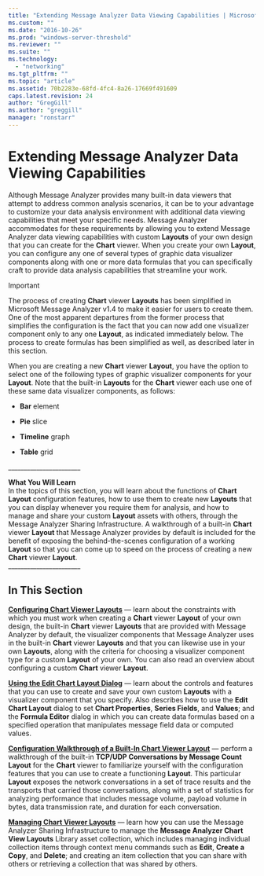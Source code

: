```yaml
---
title: "Extending Message Analyzer Data Viewing Capabilities | Microsoft Docs"
ms.custom: ""
ms.date: "2016-10-26"
ms.prod: "windows-server-threshold"
ms.reviewer: ""
ms.suite: ""
ms.technology: 
  - "networking"
ms.tgt_pltfrm: ""
ms.topic: "article"
ms.assetid: 70b2283e-68fd-4fc4-8a26-17669f491609
caps.latest.revision: 24
author: "GregGill"
ms.author: "greggill"
manager: "ronstarr"
---
```

# Extending Message Analyzer Data Viewing Capabilities
Although Message Analyzer provides many built-in data viewers that attempt to address common analysis scenarios, it can be to your advantage to customize your data analysis environment with additional data viewing capabilities that meet your specific needs. Message Analyzer accommodates for these requirements by allowing you to extend Message Analyzer data viewing capabilities with custom **Layouts** of your own design that you can create for the **Chart** viewer. When you create your own **Layout**, you can configure any one of several types of graphic data visualizer components along with one or more data formulas that you can specifically craft to provide data analysis capabilities that streamline your work.  
  
> [!IMPORTANT]
>  The process of creating   **Chart** viewer **Layouts** has been simplified in Microsoft Message Analyzer v1.4 to make it easier for users to create them. One of the most apparent departures from the former process that simplifies the configuration is the fact that you can now add one visualizer component only to any one **Layout**, as indicated immediately below. The process to create formulas has been simplified as well, as described later in this section.  
  
 When you are creating a new **Chart** viewer **Layout**, you have the option to select one of the following types of graphic visualizer components for your **Layout**. Note that the built-in **Layouts** for the **Chart** viewer each use one of these same data visualizer components, as follows:  
  
-   **Bar** element  
  
-   **Pie** slice  
  
-   **Timeline** graph  
  
-   **Table** grid  
  
 ______________________\_  
  
 **What You Will Learn**   
In the topics of this section, you will learn about the functions of **Chart** **Layout** configuration features, how to use them to create new **Layouts** that you can display whenever you require them for analysis, and how to manage and share your custom **Layout** assets with others, through the Message Analyzer Sharing Infrastructure. A walkthrough of a built-in **Chart** viewer **Layout** that Message Analyzer provides by default is included for the benefit of exposing the behind-the-scenes configuration of a working **Layout** so that you can come up to speed on the process of creating a new **Chart** viewer **Layout**.  
______________________\_  
  
## In This Section  
 **[Configuring Chart Viewer Layouts](configuring-chart-viewer-layouts.md)**  — learn about the constraints  with which you must work when creating a **Chart** viewer **Layout** of your own design,  the built-in **Chart** viewer **Layouts** that are provided with Message Analyzer by default, the visualizer components that Message Analyzer uses in the built-in **Chart** viewer **Layouts** and that you can likewise use in your own **Layouts**, along with the criteria for choosing a visualizer component type for a custom **Layout** of your own. You can also read an overview about configuring a custom **Chart** viewer **Layout**.  
  
 **[Using the Edit Chart Layout Dialog](using-the-edit-chart-layout-dialog.md)**  — learn about the controls and features that you can use to create and save your own custom **Layouts** with a visualizer component that you specify. Also describes how to use the **Edit Chart Layout** dialog to set **Chart Properties**, **Series Fields**, and **Values**; and the **Formula Editor** dialog in which you can create data formulas based on a specified operation that manipulates message field data or computed values.  
  
 **[Configuration Walkthrough of a Built-In Chart Viewer Layout](configuration-walkthrough-of-a-built-in-chart-viewer-layout.md)**  — perform a walkthrough of the built-in **TCP/UDP Conversations by Message Count** **Layout** for the **Chart** viewer to familiarize yourself with the configuration features that you can use to create a functioning **Layout**. This particular **Layout** exposes the network conversations in a set of trace results and the transports that carried those conversations, along with a set of statistics for analyzing performance that includes message volume, payload volume in bytes, data transmission rate, and duration for each conversation.  
  
 **[Managing Chart Viewer Layouts](managing-chart-viewer-layouts.md)**  — learn how you can use the Message Analyzer Sharing Infrastructure to manage the **Message Analyzer Chart View Layouts** Library asset collection, which includes managing individual collection items through context menu commands such as **Edit**, **Create a Copy**, and **Delete**; and creating an item collection that you can share with others or retrieving a collection that was shared by others.